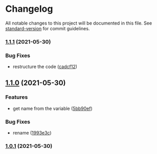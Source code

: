 # Changelog

All notable changes to this project will be documented in this file. See [standard-version](https://github.com/conventional-changelog/standard-version) for commit guidelines.

### [1.1.1](https://github.com/AymanAlshanqiti/conventional-commits/compare/v1.1.0...v1.1.1) (2021-05-30)


### Bug Fixes

* restructure the code ([cadcf12](https://github.com/AymanAlshanqiti/conventional-commits/commit/cadcf128c1ba3762167f2913f0580be0626695c5))

## [1.1.0](https://github.com/AymanAlshanqiti/conventional-commits/compare/v1.0.1...v1.1.0) (2021-05-30)


### Features

* get name from the variable ([5bb90ef](https://github.com/AymanAlshanqiti/conventional-commits/commit/5bb90efdbd13c35f5ee142d772f60e54f0ce2519))


### Bug Fixes

* rename ([1993e3c](https://github.com/AymanAlshanqiti/conventional-commits/commit/1993e3c9757edbaf48da8a88964320e869596991))

### [1.0.1](https://github.com/AymanAlshanqiti/conventional-commits/compare/v0.1.2...v1.0.1) (2021-05-30)
